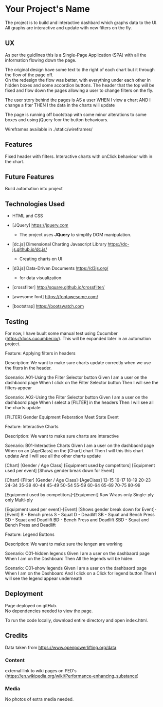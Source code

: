 # Your Project's Name

The project is to build and interactive dashbard which graphs data to the UI.  
All graphs are interactive and update with new filters on the fly.
 
## UX

As per the guidlines this is a  Single-Page Application (SPA) with all the information flowing down the page.

The original design have some text to the right of each chart but it through the flow of the page off.  
On the redesign the flow was better, with everything under each other in hidden boxes and some accordion buttons.
The header that the top will be fixed and flow down the pages allowing a user to change filters on the fly.

The user story behind the pages is 
AS a user
WHEN I view a chart
AND I change a fiter
THEN I the data in the charts will update

The page is running off bootstrap with some minor alterations to some boxes and using jQuery foor the button behaviours.

Wireframes available in ./static/wireframes/

## Features

Fixed header with filters.
Interactive charts with onClick behaviour with in the chart.

## Future Features

Build automation into project

## Technologies Used

- HTML and CSS

- [JQuery] https://jquery.com
    - The project uses **JQuery** to simplify DOM manipulation.

- [dc.js] Dimensional Charting Javascript Library https://dc-js.github.io/dc.js/
    - Creating charts on UI

- [d3.js] Data-Driven Documents https://d3js.org/
    - for data visualization 

- [crossfilter] http://square.github.io/crossfilter/

- [awesome font] https://fontawesome.com/

- [bootstrap] https://bootswatch.com


## Testing

For now, I have buult some manual test using Cucumber (https://docs.cucumber.io/).  This will be expanded later in an automation project.


Feature: Applying filters in headers

Description: We want to make sure charts update correctly when we use the fiters in the header.

Scenario: A01-Using the Filter Selector button
    Given I am a user on the dashbaord page 
    When I click on the Filter Selector button
    Then I will see the filters appear
	
Scenario: A02-Using the Filter Selector button
    Given I am a user on the dashbaord page 
    When I select a [FILTER] in the headers
    Then I will see all the charts update 
	
[FILTER]
Gender
Equipment
Feberation
Meet State
Event

Feature: Interactive Charts

Description: We want to make sure charts are interactive

Scenario: B01-Interactive Charts
    Given I am a user on the dashbaord page 
    When on an [AgeClass] on the [Chart] chart
    Then I will this this chart update
	And I will see all the other charts update

[Chart]
[Gender / Age Class]
[Equipment used by competitors]
[Equipment used per event]
[Shows gender break down for Event]

[Chart]-[Filter]
[Gender / Age Class]-[AgeClass]
13-15
16-17
18-19
20-23
24-34
35-39
40-44
45-49
50-54
55-59
60-64
65-69
70-75
80-99

[Equipment used by competitors]-[Equipment]
Raw
Wraps only
Single-ply only
Multi-ply

[Equipment used per event]-[Event]
[Shows gender break down for Event]-[Event]
B - Bench press
S - Squat
D - Deadlift
SB - Squat and Bench Press
SD - Squat and Deadlift
BD - Bench Press and Deadlift
SBD - Squat and Bench Press and Deadlift


Feature: Legend Buttons

Description: We want to make sure the lengen are working

Scenario: C01-hidden legends
    Given I am a user on the dashbaord page 
    When I am on the Dashboard
    Then All the legends will be hiden

Scenario: C01-show legends
    Given I am a user on the dashbaord page 
    When I am on the Dashboard
	And I click on a Click for legend button
    Then I will see the legend appear underneath


## Deployment

Page deployed on gitHub.  
No dependencies needed to view the page.

To run the code locally, download entire directory and open index.html.


## Credits

Data taken from https://www.openpowerlifting.org/data

### Content
external link to wiki pages on PED's (https://en.wikipedia.org/wiki/Performance-enhancing_substance)

### Media
No photos of extra media needed.

